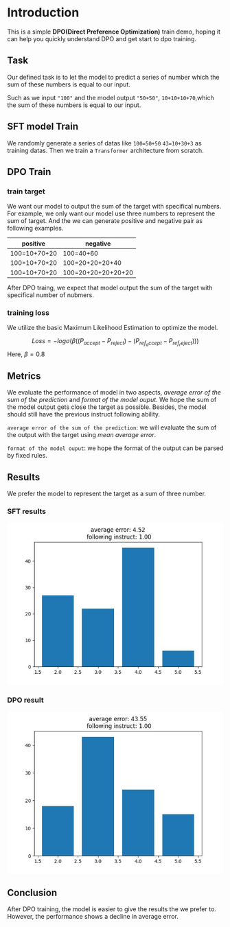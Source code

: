 # Introduction
This is a simple **DPO(Direct Preference Optimization)** train demo, hoping it can help you quickly understand DPO and get start to dpo training.


## Task
Our defined task is to let the model to predict a series of number which the sum of these numbers is equal to our input.

Such as we input `"100"` and the model output `"50+50"`, `10+10+10+70`,which the sum of these numbers is equal to our input.

## SFT model Train

We randomly generate a series of datas like `100=50+50` `43=10+30+3` as training datas. Then we train a `Transformer` architecture from scratch.

## DPO Train

### train target

We want our model to output the sum of the target with specifical numbers. For example, we only want our model use three numbers to represent the sum of target. And the we can generate positive and negative pair as following examples.

|positive  | negative |
|-|-|
|100=10+70+20|100=40+60|
|100=10+70+20|100=20+20+20+40|
|100=10+70+20|100=20+20+20+20+20|

After DPO traing, we expect that model output the sum of the target with specifical number of nubmers.

### training loss

We utilize the basic Maximum Likelihood Estimation to optimize the model.

$$
Loss = -log\sigma(\beta((P_{accept} - P_{reject}) - (P_{ref_accept} - P_{ref_reject})))
$$
Here, $\beta = 0.8$

## Metrics

We evaluate the performance of model in two aspects, *average error of the sum of the prediction* and *format of the model ouput*. We hope the sum of the model output gets close the target as possible. Besides, the model should still have the previous instruct following ability.

`average error of the sum of the prediction`: we will evaluate the sum of the output with the target using *mean average error*.

`format of the model ouput`: we hope the format of the output can be parsed by fixed rules.

## Results

We prefer the model to represent the target as a sum of three number.

### SFT results

![](./sft-dist.jpg)

### DPO result 

![](./dpo-dist.jpg)

## Conclusion

After DPO training, the model is easier to give the results the we prefer to. However, the performance shows a decline in average error.
